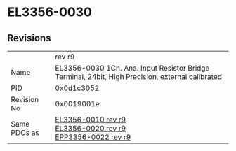 # EL3356-0030

## Revisions
<table>
<tr>
<td></td>
<td>rev r9</td>
</tr>
<tr>
<td>Name</td>
<td>EL3356-0030 1Ch. Ana. Input Resistor Bridge Terminal, 24bit, High Precision, external calibrated</td>
</tr>
<tr>
<td>PID</td>
<td>0x0d1c3052</td>
</tr>
<tr>
<td>Revision No</td>
<td>0x0019001e</td>
</tr>
<tr>
<td>Same PDOs as</td>
<td><a href="EL3356-0010.md">EL3356-0010 rev r9</a><br/><a href="EL3356-0020.md">EL3356-0020 rev r9</a><br/><a href="EPP3356-0022.md">EPP3356-0022 rev r9</a></td>
</tr>
</table>
